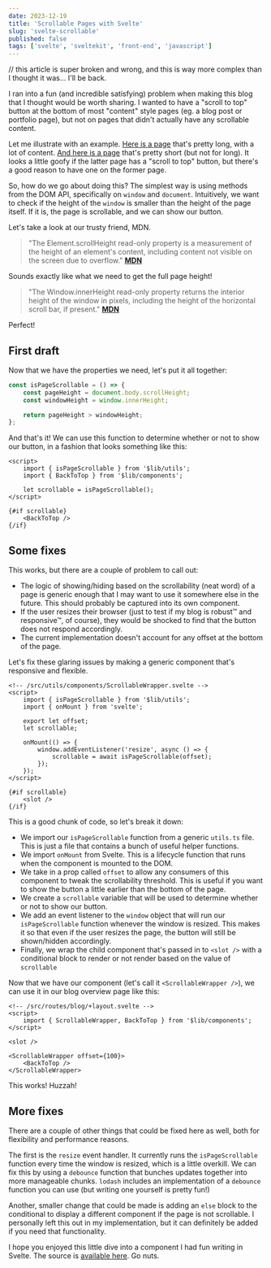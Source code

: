 ```yaml
---
date: 2023-12-19
title: 'Scrollable Pages with Svelte'
slug: 'svelte-scrollable'
published: false
tags: ['svelte', 'sveltekit', 'front-end', 'javascript']
---
```


// this article is super broken and wrong, and this is way more complex than I thought it was... I'll be back.

I ran into a fun (and incredible satisfying) problem when making this blog that I thought would be worth sharing. I wanted to have a "scroll to top" button at the bottom of most "content" style pages (eg. a blog post or portfolio page), but not on pages that didn't actually have any scrollable content.

Let me illustrate with an example. [Here is a page](/portfolio/gcs-security) that's pretty long, with a lot of content. [And here is a page](/blog) that's pretty short (but not for long). It looks a little goofy if the latter page has a "scroll to top" button, but there's a good reason to have one on the former page.

So, how do we go about doing this? The simplest way is using methods from the DOM API, specifically on `window` and `document`. Intuitively, we want to check if the height of the `window` is smaller than the height of the page itself. If it is, the page is scrollable, and we can show our button.

Let's take a look at our trusty friend, MDN.

> "The Element.scrollHeight read-only property is a measurement of the height of an element's content, including content not visible on the screen due to overflow." **[MDN](https://developer.mozilla.org/en-US/docs/Web/API/Element/scrollHeight)**

Sounds exactly like what we need to get the full page height!

> "The Window.innerHeight read-only property returns the interior height of the window in pixels, including the height of the horizontal scroll bar, if present." **[MDN](https://developer.mozilla.org/en-US/docs/Web/API/Window/innerHeight)**

Perfect!

## First draft

Now that we have the properties we need, let's put it all together:

```javascript
const isPageScrollable = () => {
	const pageHeight = document.body.scrollHeight;
	const windowHeight = window.innerHeight;

	return pageHeight > windowHeight;
};
```

And that's it! We can use this function to determine whether or not to show our button, in a fashion that looks something like this:

```svelte
<script>
	import { isPageScrollable } from '$lib/utils';
	import { BackToTop } from '$lib/components';

	let scrollable = isPageScrollable();
</script>

{#if scrollable}
	<BackToTop />
{/if}
```

## Some fixes

This works, but there are a couple of problem to call out:

- The logic of showing/hiding based on the scrollability (neat word) of a page is generic enough that I may want to use it somewhere else in the future. This should probably be captured into its own component.
- If the user resizes their browser (just to test if my blog is robust™ and responsive™, of course), they would be shocked to find that the button does not respond accordingly.
- The current implementation doesn't account for any offset at the bottom of the page.

Let's fix these glaring issues by making a generic component that's responsive and flexible.

```svelte
<!-- /src/utils/components/ScrollableWrapper.svelte -->
<script>
	import { isPageScrollable } from '$lib/utils';
	import { onMount } from 'svelte';

	export let offset;
	let scrollable;

	onMount(() => {
		window.addEventListener('resize', async () => {
			scrollable = await isPageScrollable(offset);
		});
	});
</script>

{#if scrollable}
	<slot />
{/if}
```

This is a good chunk of code, so let's break it down:

- We import our `isPageScrollable` function from a generic `utils.ts` file. This is just a file that contains a bunch of useful helper functions.
- We import `onMount` from Svelte. This is a lifecycle function that runs when the component is mounted to the DOM.
- We take in a prop called `offset` to allow any consumers of this component to tweak the scrollability threshold. This is useful if you want to show the button a little earlier than the bottom of the page.
- We create a `scrollable` variable that will be used to determine whether or not to show our button.
- We add an event listener to the `window` object that will run our `isPageScrollable` function whenever the window is resized. This makes it so that even if the user resizes the page, the button will still be shown/hidden accordingly.
- Finally, we wrap the child component that's passed in to `<slot />` with a conditional block to render or not render based on the value of `scrollable`

Now that we have our component (let's call it `<ScrollableWrapper />`), we can use it in our blog overview page like this:

```svelte
<!-- /src/routes/blog/+layout.svelte -->
<script>
	import { ScrollableWrapper, BackToTop } from '$lib/components';
</script>

<slot />

<ScrollableWrapper offset={100}>
	<BackToTop />
</ScrollableWrapper>
```

This works! Huzzah!

## More fixes

There are a couple of other things that could be fixed here as well, both for flexibility and performance reasons.

The first is the `resize` event handler. It currently runs the `isPageScrollable` function every time the window is resized, which is a little overkill. We can fix this by using a `debounce` function that bunches updates together into more manageable chunks. `lodash` includes an implementation of a `debounce` function you can use (but writing one yourself is pretty fun!)

Another, smaller change that could be made is adding an `else` block to the conditional to display a different component if the page is not scrollable. I personally left this out in my implementation, but it can definitely be added if you need that functionality.

I hope you enjoyed this little dive into a component I had fun writing in Svelte. The source is [available here](https://github.com/simonbukin/personal-website). Go nuts.
